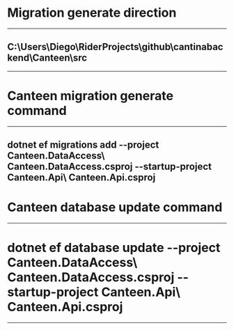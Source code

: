 # Migration generate direction

---

## C:\Users\Diego\RiderProjects\github\cantinabackend\Canteen\src

---

# Canteen migration generate command

---

## dotnet ef migrations add <Migration-name> --project Canteen.DataAccess\ Canteen.DataAccess.csproj --startup-project Canteen.Api\ Canteen.Api.csproj

# Canteen database update command

---

# dotnet ef database update --project Canteen.DataAccess\ Canteen.DataAccess.csproj --startup-project Canteen.Api\ Canteen.Api.csproj

---

